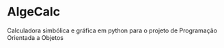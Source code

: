 # AlgeCalc
Calculadora simbólica e gráfica em python para o projeto de Programação Orientada a Objetos
